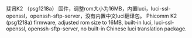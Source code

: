 斐讯K2 （psg1218a） 固件，调整rom大小为16MB，内置luci，luci-ssl-openssl，openssh-sftp-server，没有内置中文luci翻译包。
Phicomm K2 (psg1218a) firmware, adjusted rom size to 16MB, built-in luci, luci-ssl-openssl, openssh-sftp-server, no built-in Chinese luci translation package.
